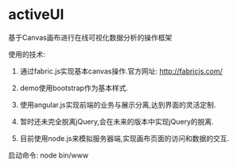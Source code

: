 activeUI
========

基于Canvas画布进行在线可视化数据分析的操作框架


使用的技术:

1. 通过fabric.js实现基本canvas操作.官方网址: http://fabricjs.com/

2. demo使用bootstrap作为基本样式.

3. 使用angular.js实现前端的业务与展示分离,达到界面的灵活定制.

4. 暂时还未完全脱离jQuery,会在未来的版本中实现jQuery的脱离.

5. 目前使用node.js来模拟服务器端,实现画布页面的访问和数据的交互.

启动命令:
node bin/www

